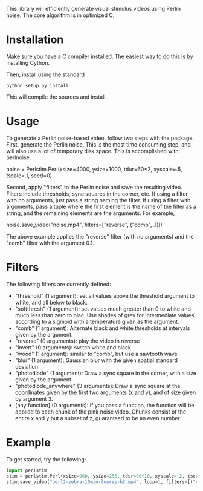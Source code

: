 This library will efficiently generate visual stimulus videos using Perlin noise.  The core algorithm is in optimized C.

# Installation

Make sure you have a C compiler installed.  The easiest way to do this is by installing Cython.

Then, install using the standard

    python setup.py install

This will compile the sources and install.

# Usage

To generate a Perlin noise-based video, follow two steps with the package.  First, generate the Perlin noise.  This is the most time consuming step, and will also use a lot of temporary disk space.  This is accomplished with:
perlnoise.

noise = Perlstim.Perl(xsize=4000, ysize=1000, tdur=60*2, xyscale=.5, tscale=.1, seed=0)

Second, apply "filters" to the Perlin noise and save the resulting video.  Filters include thresholds, sync squares in the corner, etc.  If using a filter with no arguments, just pass a string naming the filter.  If using a filter with arguments, pass a tuple where the first element is the name of the filter as a string, and the remaining elements are the arguments.  For example,

noise.save_video("noise.mp4", filters=["reverse", ("comb", .1)])

The above example applies the "reverse" filter (with no arguments) and the "comb" filter with the argument 0.1.

# Filters

The following filters are currently defined:

- "threshold" (1 argument): set all values above the threshold argument to white, and all below to black.
- "softthresh" (1 argument): set values much greater than 0 to white and much less than zero to blac.  Use shades of grey for intermediate values, according to a sigmoid with a temperature given as the argument.
- "comb" (1 argument): Alternate black and white thresholds at intervals given by the argument.
- "reverse" (0 arguments): play the video in reverse
- "invert" (0 arguments): switch white and black
- "wood" (1 argument): similar to "comb", but use a sawtooth wave
- "blur" (1 argument): Gaussian blur with the given spatial standard deviation
- "photodiode" (1 argument): Draw a sync square in the corner, with a size given by the argument.
- "photodiode_anywhere" (3 arguments): Draw a sync square at the coordinates given by the first two arguments (x and y), and of size given by argument 3.
- [any function] (0 arguments): If you pass a function, the function will be applied to each chunk of the pink noise video.  Chunks consist of the entire x and y but a subset of z, guaranteed to be an even number.

# Example

To get started, try the following:

```python
import perlstim
stim = perlstim.Perl(xsize=960, ysize=256, tdur=60*10, xyscale=.2, tscale=50)
stim.save_video("perl2-zebra-10min-lowres-b2.mp4", loop=1, filters=[("comb", .08), ("photodiode", 60)])
```
